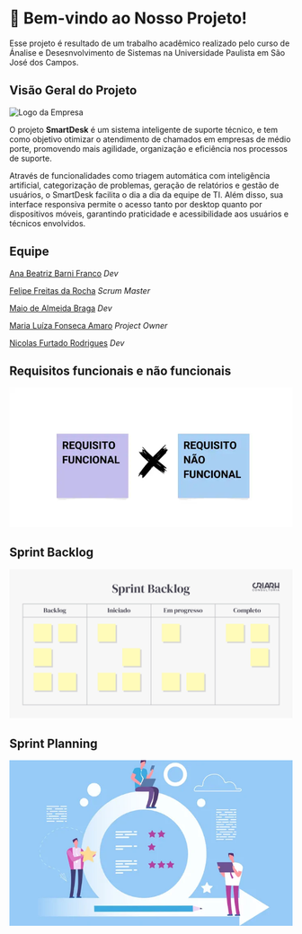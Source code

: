 # 👋 Bem-vindo ao Nosso Projeto! #
Esse projeto é resultado de um trabalho acadêmico realizado pelo curso de Ánalise e Desesnvolvimento de Sistemas na Universidade Paulista em São José dos Campos.

## Visão Geral do Projeto ##
![Logo da Empresa](https://github.com/user-attachments/assets/b7a4ce2d-20f7-4a12-8cb4-530f36fb1950)

O projeto **SmartDesk** é um sistema inteligente de suporte técnico, e tem como objetivo otimizar o atendimento de chamados em empresas de médio porte, promovendo mais agilidade, organização e eficiência nos processos de suporte.

Através de funcionalidades como triagem automática com inteligência artificial, categorização de problemas, geração de relatórios e gestão de usuários, o SmartDesk facilita o dia a dia da equipe de TI. Além disso, sua interface responsiva permite o acesso tanto por desktop quanto por dispositivos móveis, garantindo praticidade e acessibilidade aos usuários e técnicos envolvidos.

## Equipe ##
[Ana Beatriz Barni Franco](https://github.com/Anabarni) _Dev_

[Felipe Freitas da Rocha](https://github.com/Felipe-Freitas-Rocha) _Scrum Master_

[Maio de Almeida Braga](https://github.com/maioAB) _Dev_

[Maria Luíza Fonseca Amaro](https://github.com/MariaFAmaro01) _Project Owner_

[Nicolas Furtado Rodrigues](https://github.com/AkiraNyaprog) _Dev_

## Requisitos funcionais e não funcionais ##
[![Visual do Sistema](https://github.com/Felipe-Freitas-Rocha/pim3.0/blob/main/requisitos.jpeg)](https://github.com/Felipe-Freitas-Rocha/pim3.0/blob/main/requisitos.md)

## Sprint Backlog ##
[![Visual do Sistema](https://github.com/Felipe-Freitas-Rocha/pim3.0/blob/main/sprintb.png)](https://github.com/Felipe-Freitas-Rocha/pim3.0/blob/main/SprintBacklog.md)


## Sprint Planning ##
[![Visual do Sistema](https://github.com/Felipe-Freitas-Rocha/pim3.0/blob/main/image.png)](https://github.com/Felipe-Freitas-Rocha/pim3.0/blob/main/SprintPlanning.md)


